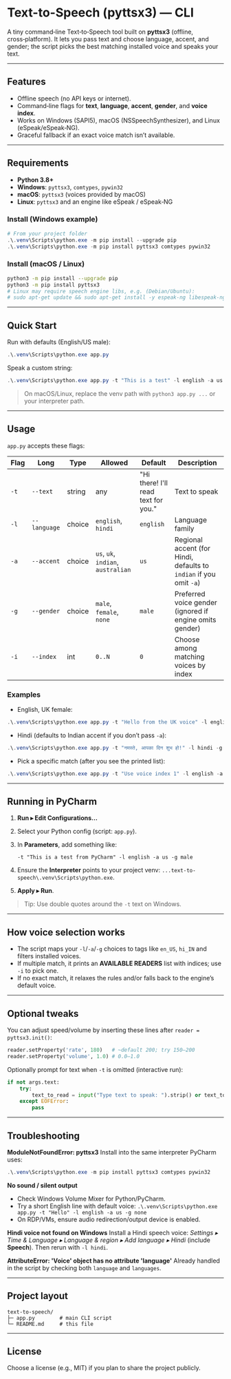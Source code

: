 # Text-to-Speech (pyttsx3) — CLI

A tiny command‑line Text‑to‑Speech tool built on **pyttsx3** (offline, cross‑platform). It lets you pass text and choose language, accent, and gender; the script picks the best matching installed voice and speaks your text.

---

## Features

* Offline speech (no API keys or internet).
* Command‑line flags for **text**, **language**, **accent**, **gender**, and **voice index**.
* Works on Windows (SAPI5), macOS (NSSpeechSynthesizer), and Linux (eSpeak/eSpeak‑NG).
* Graceful fallback if an exact voice match isn’t available.

---

## Requirements

* **Python 3.8+**
* **Windows**: `pyttsx3`, `comtypes`, `pywin32`
* **macOS**: `pyttsx3` (voices provided by macOS)
* **Linux**: `pyttsx3` and an engine like eSpeak / eSpeak‑NG

### Install (Windows example)

```powershell
# From your project folder
.\.venv\Scripts\python.exe -m pip install --upgrade pip
.\.venv\Scripts\python.exe -m pip install pyttsx3 comtypes pywin32
```

### Install (macOS / Linux)

```bash
python3 -m pip install --upgrade pip
python3 -m pip install pyttsx3
# Linux may require speech engine libs, e.g. (Debian/Ubuntu):
# sudo apt-get update && sudo apt-get install -y espeak-ng libespeak-ng1
```

---

## Quick Start

Run with defaults (English/US male):

```powershell
.\.venv\Scripts\python.exe app.py
```

Speak a custom string:

```powershell
.\.venv\Scripts\python.exe app.py -t "This is a test" -l english -a us -g male
```

> On macOS/Linux, replace the venv path with `python3 app.py ...` or your interpreter path.

---

## Usage

`app.py` accepts these flags:

| Flag | Long         | Type   | Allowed                            | Default                             | Description                                                        |
| ---- | ------------ | ------ | ---------------------------------- | ----------------------------------- | ------------------------------------------------------------------ |
| `-t` | `--text`     | string | any                                | "Hi there! I'll read text for you." | Text to speak                                                      |
| `-l` | `--language` | choice | `english`, `hindi`                 | `english`                           | Language family                                                    |
| `-a` | `--accent`   | choice | `us`, `uk`, `indian`, `australian` | `us`                                | Regional accent (for Hindi, defaults to `indian` if you omit `-a`) |
| `-g` | `--gender`   | choice | `male`, `female`, `none`           | `male`                              | Preferred voice gender (ignored if engine omits gender)            |
| `-i` | `--index`    | int    | `0..N`                             | `0`                                 | Choose among matching voices by index                              |

### Examples

* English, UK female:

```powershell
.\.venv\Scripts\python.exe app.py -t "Hello from the UK voice" -l english -a uk -g female
```

* Hindi (defaults to Indian accent if you don’t pass `-a`):

```powershell
.\.venv\Scripts\python.exe app.py -t "नमस्ते, आपका दिन शुभ हो!" -l hindi -g female
```

* Pick a specific match (after you see the printed list):

```powershell
.\.venv\Scripts\python.exe app.py -t "Use voice index 1" -l english -a us -g male -i 1
```

---

## Running in PyCharm

1. **Run ▸ Edit Configurations…**
2. Select your Python config (script: `app.py`).
3. In **Parameters**, add something like:

   ```
   -t "This is a test from PyCharm" -l english -a us -g male
   ```
4. Ensure the **Interpreter** points to your project venv: `...text-to-speech\.venv\Scripts\python.exe`.
5. **Apply ▸ Run**.

> Tip: Use double quotes around the `-t` text on Windows.

---

## How voice selection works

* The script maps your `-l`/`-a`/`-g` choices to tags like `en_US`, `hi_IN` and filters installed voices.
* If multiple match, it prints an **AVAILABLE READERS** list with indices; use `-i` to pick one.
* If no exact match, it relaxes the rules and/or falls back to the engine’s default voice.

---

## Optional tweaks

You can adjust speed/volume by inserting these lines after `reader = pyttsx3.init()`:

```python
reader.setProperty('rate', 180)   # ~default 200; try 150–200
reader.setProperty('volume', 1.0) # 0.0–1.0
```

Optionally prompt for text when `-t` is omitted (interactive run):

```python
if not args.text:
    try:
        text_to_read = input("Type text to speak: ").strip() or text_to_read
    except EOFError:
        pass
```

---

## Troubleshooting

**ModuleNotFoundError: pyttsx3**
Install into the same interpreter PyCharm uses:

```powershell
.\.venv\Scripts\python.exe -m pip install pyttsx3 comtypes pywin32
```

**No sound / silent output**

* Check Windows Volume Mixer for Python/PyCharm.
* Try a short English line with default voice:
  `.\.venv\Scripts\python.exe app.py -t "Hello" -l english -a us -g none`
* On RDP/VMs, ensure audio redirection/output device is enabled.

**Hindi voice not found on Windows**
Install a Hindi speech voice: *Settings ▸ Time & Language ▸ Language & region ▸ Add language ▸ Hindi* (include **Speech**). Then rerun with `-l hindi`.

**AttributeError: 'Voice' object has no attribute 'language'**
Already handled in the script by checking both `language` and `languages`.

---

## Project layout

```
text-to-speech/
├─ app.py        # main CLI script
└─ README.md     # this file
```

---

## License

Choose a license (e.g., MIT) if you plan to share the project publicly.
